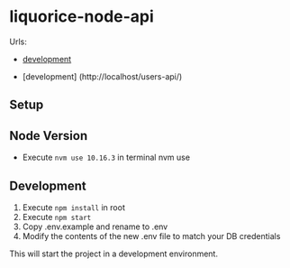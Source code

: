# liquorice-node-api
Urls:
- [development](http://localhost/users-api)

- [development] (http://localhost/users-api/)

## Setup

## Node Version
- Execute `nvm use 10.16.3` in terminal
nvm use
## Development
1. Execute `npm install` in root
2. Execute `npm start`
3. Copy .env.example and rename to .env
4. Modify the contents of the new .env file to match your DB credentials

This will start the project in a development environment.
